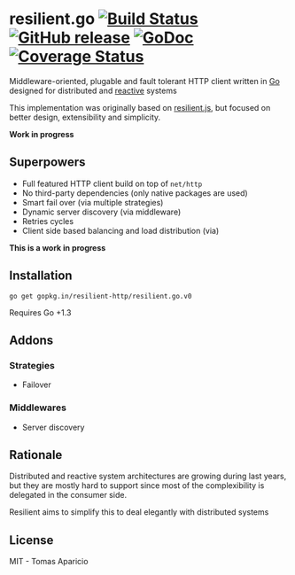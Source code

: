 # resilient.go [![Build Status](https://travis-ci.org/resilient-http/resilient.go.png)](https://travis-ci.org/resilient-http/resilient.go) [![GitHub release](http://img.shields.io/github/tag/resilient-http/resilient.go.svg?style=flat-square)](https://github.com/resilient-http/resilient.go/releases) [![GoDoc](https://godoc.org/github.com/resilient-http/resilient.go?status.svg)](https://godoc.org/github.com/resilient-http/resilient.go) [![Coverage Status](https://coveralls.io/repos/resilient-http/resilient.go/badge.svg?branch=master)](https://coveralls.io/r/resilient-http/resilient.go?branch=master)

Middleware-oriented, plugable and fault tolerant HTTP client written in [Go](http://golang.org) designed 
for distributed and [reactive](http://www.reactivemanifesto.org/) systems

This implementation was originally based on [resilient.js](https://github.com/resilient-http/resilient.js), 
but focused on better design, extensibility and simplicity.

**Work in progress**

## Superpowers

- Full featured HTTP client build on top of `net/http`
- No third-party dependencies (only native packages are used)
- Smart fail over (via multiple strategies)
- Dynamic server discovery (via middleware)
- Retries cycles 
- Client side based balancing and load distribution (via)

**This is a work in progress**

## Installation

```
go get gopkg.in/resilient-http/resilient.go.v0
```
Requires Go +1.3

## Addons

### Strategies

- Failover

### Middlewares

- Server discovery

## Rationale

Distributed and reactive system architectures are growing during last years, but they are mostly hard to support since most of the complexibility is delegated in the consumer side.

Resilient aims to simplify this to deal elegantly with distributed systems

## License 

MIT - Tomas Aparicio

